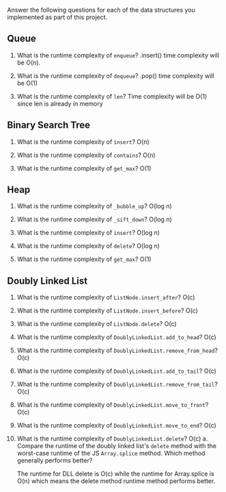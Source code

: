 Answer the following questions for each of the data structures you implemented as part of this project.

## Queue

1. What is the runtime complexity of `enqueue`?
   .insert() time complexity will be O(n).

2. What is the runtime complexity of `dequeue`?
   .pop() time complexity will be O(1)

3. What is the runtime complexity of `len`?
   Time complexity will be O(1) since len is already in memory

## Binary Search Tree

1. What is the runtime complexity of `insert`? O(n)

2. What is the runtime complexity of `contains`? O(n)

3. What is the runtime complexity of `get_max`? O(1)

## Heap

1. What is the runtime complexity of `_bubble_up`? O(log n)

2. What is the runtime complexity of `_sift_down`? O(log n)

3. What is the runtime complexity of `insert`? O(log n)

4. What is the runtime complexity of `delete`? O(log n)

5. What is the runtime complexity of `get_max`? O(1)

## Doubly Linked List

1. What is the runtime complexity of `ListNode.insert_after`?
   O(c)
2. What is the runtime complexity of `ListNode.insert_before`?
   O(c)
3. What is the runtime complexity of `ListNode.delete`?
   O(c)
4. What is the runtime complexity of `DoublyLinkedList.add_to_head`?
   O(c)
5. What is the runtime complexity of `DoublyLinkedList.remove_from_head`?
   O(c)
6. What is the runtime complexity of `DoublyLinkedList.add_to_tail`?
   O(c)
7. What is the runtime complexity of `DoublyLinkedList.remove_from_tail`?
   O(c)
8. What is the runtime complexity of `DoublyLinkedList.move_to_front`?
   O(c)
9. What is the runtime complexity of `DoublyLinkedList.move_to_end`?
   O(c)
10. What is the runtime complexity of `DoublyLinkedList.delete`?
    O(c)
    a. Compare the runtime of the doubly linked list's `delete` method with the worst-case runtime of the JS `Array.splice` method. Which method generally performs better?

    The runtime for DLL delete is O(c) while the runtime for Array.splice is O(n) which means the delete method runtime method performs better.
